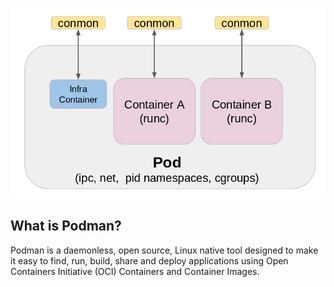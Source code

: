 ![alt text](images/image.png)

## What is Podman?

Podman is a daemonless, open source, Linux native tool designed to make it easy to find, run, build, share and deploy applications using Open Containers Initiative (OCI) Containers and Container Images.
